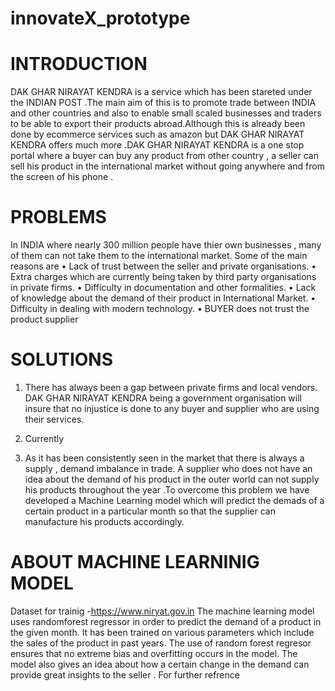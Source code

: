 # innovateX_prototype
# INTRODUCTION
DAK GHAR NIRAYAT KENDRA is a service which has been stareted under the INDIAN POST .The main aim of this is to promote trade between INDIA and other countries and also to enable small scaled businesses and traders to be able to export their products abroad.Although this is already been done by ecommerce services such as amazon but DAK GHAR NIRAYAT KENDRA offers much more .DAK GHAR NIRAYAT KENDRA is a one stop portal where a buyer can buy any product from other country , a seller can sell his product in the international market without going anywhere  and from the screen of his phone . 
# PROBLEMS
In INDIA where nearly 300 million people have thier own businesses , many of them can not take them to the international market. Some of the main reasons are
•	Lack of trust between the seller and private organisations.
•	Extra charges which are currently being taken by third party organisations in private firms.
•	Difficulty in documentation and other formalities.
•	Lack of knowledge about the demand of their product in International Market.
•	Difficulty in dealing with modern technology.
•	BUYER does not trust the product supplier




# SOLUTIONS
1) There has always been a gap between private firms and local vendors. DAK GHAR NIRAYAT KENDRA being a government organisation will insure that no injustice is done to any buyer and supplier who are using their services.
2) Currently




4) As it has been consistently seen in the market that there is always a supply , demand imbalance in trade. A supplier who does not have an idea about the demand of his product in the outer world can not supply his products throughout the year .To overcome this problem we have developed a Machine Learning model which will predict the demads of a certain product  in a particular month so that the supplier can manufacture his products accordingly.
# ABOUT MACHINE LEARNINIG MODEL
Dataset for trainig -https://www.niryat.gov.in
The machine learning model uses randomforest regressor in order to predict the demand of a product in the given month. It has been trained on various parameters which include the sales of the product in  past years. The use of random forest regresor ensures that no extreme bias and overfitting occurs in the model.
The model also gives an idea about how a certain change in the demand can provide great insights to the seller .
For further refrence 





 
